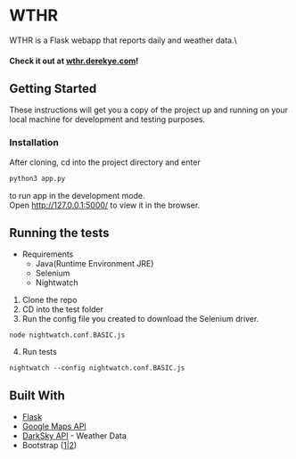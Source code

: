 # WTHR

WTHR is a Flask webapp that reports daily and weather data.\
#### Check it out at [wthr.derekye.com](wthr.derekye.com)!
  
## Getting Started

These instructions will get you a copy of the project up and running on your local machine for development and testing purposes.

### Installation

After cloning, cd into the project directory and enter

```bash
python3 app.py
```

to run app in the development mode.\
Open http://127.0.0.1:5000/ to view it in the browser.


## Running the tests

* Requirements
  * Java(Runtime Environment JRE)
  * Selenium
  * Nightwatch
1. Clone the repo
2. CD into the test folder
3. Run the config file you created to download the Selenium driver.
```
node nightwatch.conf.BASIC.js
```
4. Run tests
```
nightwatch --config nightwatch.conf.BASIC.js
```


## Built With

* [Flask](https://pypi.org/project/Flask/)
* [Google Maps API](https://developers.google.com/maps/documentation)
* [DarkSky API](https://darksky.net/dev/docs) - Weather Data
* Bootstrap ([1](https://startbootstrap.com/themes/grayscale/)|[2](https://startbootstrap.com/themes/sb-admin-2/))
